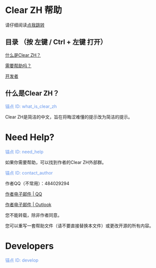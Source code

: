 # Clear ZH 帮助

请仔细阅读[点我跳转](#need_help)

## 目录 （按 左键 / Ctrl + 左键 打开）

[什么是Clear ZH？](#what_is_clear_zh)

[需要帮助吗？](#need_help)

[开发者](#develop)

## 什么是Clear ZH？

<a id="what_is_clear_zh" style="color: CornflowerBlue;">锚点 ID: what_is_clear_zh</a>

Clear ZH是简洁的中文，旨在将晦涩难懂的提示改为简洁的提示。


# Need Help?

<a id="need_help" style="color: CornflowerBlue;">锚点 ID: need_help</a>

如果你需要帮助，可以找到作者的Clear ZH外部群。

<a id="contact_author" style="color: CornflowerBlue;">锚点 ID: contact_author</a>

作者QQ（不常用）：484029294

[作者电子邮件 | QQ](mailto:484029294@qq.com)

[作者电子邮件 | Outlook](mailto:OhShitPassword@outlook.com)

您不能转载，除非作者同意。

您可以重写一套帮助文件（请不要直接替换本文件）或更改开源的所有内容。

# Developers 

<a id="develop" style="color: CornflowerBlue;">锚点 ID: develop</a>


